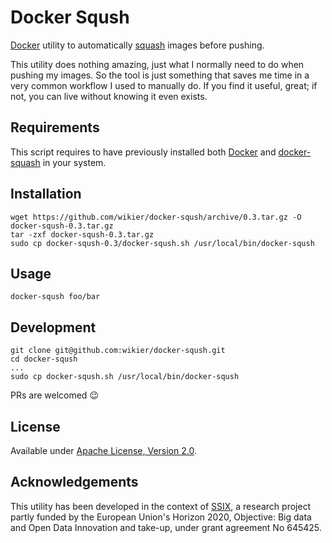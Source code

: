 # Docker Sqush

[Docker](http://www.docker.com/) utility to automatically [squash](https://github.com/jwilder/docker-squash) 
images before pushing.

This utility does nothing amazing, just what I normally need to do when pushing my images. So 
the tool is just something that saves me time in a very common workflow I used to manually do.
If you find it useful, great; if not, you can live without knowing it even exists.


## Requirements

This script requires to have previously installed both [Docker](https://docs.docker.com/engine/installation/) 
and [docker-squash](https://github.com/jwilder/docker-squash#installation) in your system.


## Installation

    wget https://github.com/wikier/docker-sqush/archive/0.3.tar.gz -O docker-sqush-0.3.tar.gz
    tar -zxf docker-sqush-0.3.tar.gz
    sudo cp docker-sqush-0.3/docker-sqush.sh /usr/local/bin/docker-sqush


## Usage

    docker-sqush foo/bar


## Development

    git clone git@github.com:wikier/docker-sqush.git
    cd docker-sqush
    ...
    sudo cp docker-sqush.sh /usr/local/bin/docker-sqush

PRs are welcomed :wink:


## License

Available under [Apache License, Version 2.0](http://www.apache.org/licenses/LICENSE-2.0.html).


## Acknowledgements

This utility has been developed in the context of [SSIX](http://ssix-project.eu/), a research project partly 
funded by the European Union's Horizon 2020, Objective: Big data and Open Data Innovation and take-up, under 
grant agreement No 645425.

